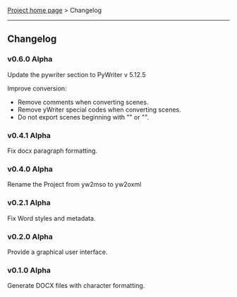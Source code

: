 [Project home page](index) > Changelog

------------------------------------------------------------------------

## Changelog

### v0.6.0 Alpha

Update the pywriter section to PyWriter v 5.12.5

Improve conversion:
- Remove comments when converting scenes.
- Remove yWriter special codes when converting scenes.
- Do not export scenes beginning with "<HTML>" or "<TEX>".

### v0.4.1 Alpha

Fix docx paragraph formatting.

### v0.4.0 Alpha

Rename the Project from yw2mso to yw2oxml

### v0.2.1 Alpha

Fix Word styles and metadata.

### v0.2.0 Alpha

Provide a graphical user interface. 

### v0.1.0 Alpha

Generate DOCX files with character formatting. 